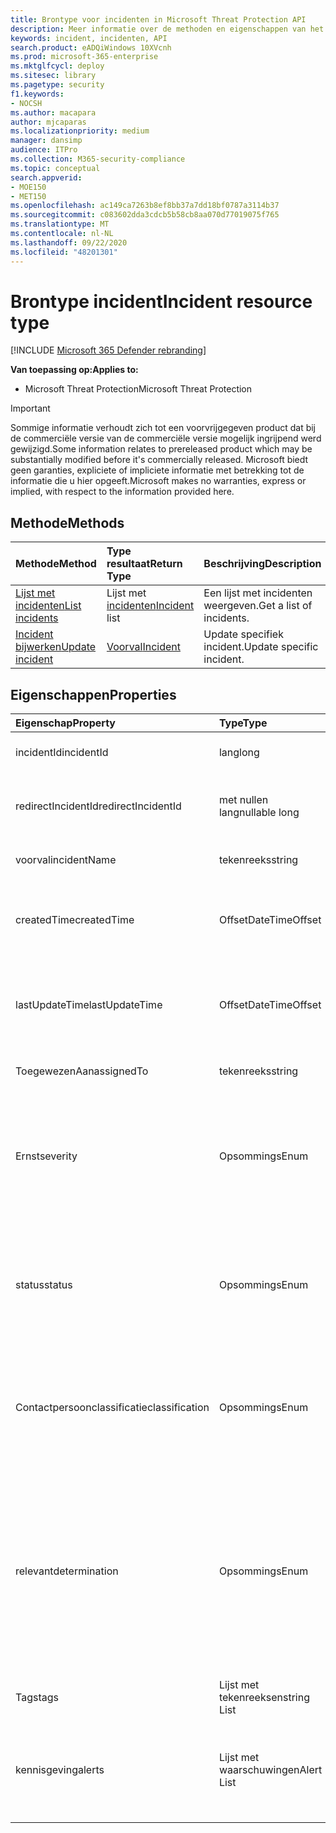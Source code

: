 ```yaml
---
title: Brontype voor incidenten in Microsoft Threat Protection API
description: Meer informatie over de methoden en eigenschappen van het brontype incident in Microsoft Threat Protection
keywords: incident, incidenten, API
search.product: eADQiWindows 10XVcnh
ms.prod: microsoft-365-enterprise
ms.mktglfcycl: deploy
ms.sitesec: library
ms.pagetype: security
f1.keywords:
- NOCSH
ms.author: macapara
author: mjcaparas
ms.localizationpriority: medium
manager: dansimp
audience: ITPro
ms.collection: M365-security-compliance
ms.topic: conceptual
search.appverid:
- MOE150
- MET150
ms.openlocfilehash: ac149ca7263b8ef8bb37a7dd18bf0787a3114b37
ms.sourcegitcommit: c083602dda3cdcb5b58cb8aa070d77019075f765
ms.translationtype: MT
ms.contentlocale: nl-NL
ms.lasthandoff: 09/22/2020
ms.locfileid: "48201301"
---
```

# <a name="incident-resource-type"></a><span data-ttu-id="7167d-104">Brontype incident</span><span class="sxs-lookup"><span data-stu-id="7167d-104">Incident resource type</span></span>

[!INCLUDE [Microsoft 365 Defender rebranding](../includes/microsoft-defender.md)]


<span data-ttu-id="7167d-105">**Van toepassing op:**</span><span class="sxs-lookup"><span data-stu-id="7167d-105">**Applies to:**</span></span>
- <span data-ttu-id="7167d-106">Microsoft Threat Protection</span><span class="sxs-lookup"><span data-stu-id="7167d-106">Microsoft Threat Protection</span></span>

>[!IMPORTANT] 
><span data-ttu-id="7167d-107">Sommige informatie verhoudt zich tot een voorvrijgegeven product dat bij de commerciële versie van de commerciële versie mogelijk ingrijpend werd gewijzigd.</span><span class="sxs-lookup"><span data-stu-id="7167d-107">Some information relates to prereleased product which may be substantially modified before it's commercially released.</span></span> <span data-ttu-id="7167d-108">Microsoft biedt geen garanties, expliciete of impliciete informatie met betrekking tot de informatie die u hier opgeeft.</span><span class="sxs-lookup"><span data-stu-id="7167d-108">Microsoft makes no warranties, express or implied, with respect to the information provided here.</span></span>

## <a name="methods"></a><span data-ttu-id="7167d-109">Methode</span><span class="sxs-lookup"><span data-stu-id="7167d-109">Methods</span></span>

<span data-ttu-id="7167d-110">Methode</span><span class="sxs-lookup"><span data-stu-id="7167d-110">Method</span></span> |<span data-ttu-id="7167d-111">Type resultaat</span><span class="sxs-lookup"><span data-stu-id="7167d-111">Return Type</span></span> |<span data-ttu-id="7167d-112">Beschrijving</span><span class="sxs-lookup"><span data-stu-id="7167d-112">Description</span></span>
:---|:---|:---
[<span data-ttu-id="7167d-113">Lijst met incidenten</span><span class="sxs-lookup"><span data-stu-id="7167d-113">List incidents</span></span>](api-list-incidents.md) | <span data-ttu-id="7167d-114">Lijst met [incidenten](api-incident.md)</span><span class="sxs-lookup"><span data-stu-id="7167d-114">[Incident](api-incident.md) list</span></span> | <span data-ttu-id="7167d-115">Een lijst met incidenten weergeven.</span><span class="sxs-lookup"><span data-stu-id="7167d-115">Get a list of incidents.</span></span>
[<span data-ttu-id="7167d-116">Incident bijwerken</span><span class="sxs-lookup"><span data-stu-id="7167d-116">Update incident</span></span>](api-update-incidents.md) | [<span data-ttu-id="7167d-117">Voorval</span><span class="sxs-lookup"><span data-stu-id="7167d-117">Incident</span></span>](api-incident.md) | <span data-ttu-id="7167d-118">Update specifiek incident.</span><span class="sxs-lookup"><span data-stu-id="7167d-118">Update specific incident.</span></span>


## <a name="properties"></a><span data-ttu-id="7167d-119">Eigenschappen</span><span class="sxs-lookup"><span data-stu-id="7167d-119">Properties</span></span>

<span data-ttu-id="7167d-120">Eigenschap</span><span class="sxs-lookup"><span data-stu-id="7167d-120">Property</span></span> |    <span data-ttu-id="7167d-121">Type</span><span class="sxs-lookup"><span data-stu-id="7167d-121">Type</span></span>    |    <span data-ttu-id="7167d-122">Beschrijving</span><span class="sxs-lookup"><span data-stu-id="7167d-122">Description</span></span>
:---|:---|:---
<span data-ttu-id="7167d-123">incidentId</span><span class="sxs-lookup"><span data-stu-id="7167d-123">incidentId</span></span> | <span data-ttu-id="7167d-124">lang</span><span class="sxs-lookup"><span data-stu-id="7167d-124">long</span></span> | <span data-ttu-id="7167d-125">Unieke ID van incident.</span><span class="sxs-lookup"><span data-stu-id="7167d-125">Incident unique ID.</span></span>
<span data-ttu-id="7167d-126">redirectIncidentId</span><span class="sxs-lookup"><span data-stu-id="7167d-126">redirectIncidentId</span></span> | <span data-ttu-id="7167d-127">met nullen lang</span><span class="sxs-lookup"><span data-stu-id="7167d-127">nullable long</span></span> | <span data-ttu-id="7167d-128">De incident-ID waarmee het huidige incident is samengevoegd.</span><span class="sxs-lookup"><span data-stu-id="7167d-128">The Incident ID the current Incident was merged to.</span></span>
<span data-ttu-id="7167d-129">voorval</span><span class="sxs-lookup"><span data-stu-id="7167d-129">incidentName</span></span> | <span data-ttu-id="7167d-130">tekenreeks</span><span class="sxs-lookup"><span data-stu-id="7167d-130">string</span></span> | <span data-ttu-id="7167d-131">De naam van het incident.</span><span class="sxs-lookup"><span data-stu-id="7167d-131">The name of the Incident.</span></span>
<span data-ttu-id="7167d-132">createdTime</span><span class="sxs-lookup"><span data-stu-id="7167d-132">createdTime</span></span> | <span data-ttu-id="7167d-133">Offset</span><span class="sxs-lookup"><span data-stu-id="7167d-133">DateTimeOffset</span></span> | <span data-ttu-id="7167d-134">De datum en tijd (in UTC) waarop het incident is gemaakt.</span><span class="sxs-lookup"><span data-stu-id="7167d-134">The date and time (in UTC) the Incident was created.</span></span>
<span data-ttu-id="7167d-135">lastUpdateTime</span><span class="sxs-lookup"><span data-stu-id="7167d-135">lastUpdateTime</span></span> | <span data-ttu-id="7167d-136">Offset</span><span class="sxs-lookup"><span data-stu-id="7167d-136">DateTimeOffset</span></span> | <span data-ttu-id="7167d-137">De datum en tijd (in UTC) waarop het incident voor het laatst is bijgewerkt.</span><span class="sxs-lookup"><span data-stu-id="7167d-137">The date and time (in UTC) the Incident was last updated.</span></span>
<span data-ttu-id="7167d-138">ToegewezenAan</span><span class="sxs-lookup"><span data-stu-id="7167d-138">assignedTo</span></span> | <span data-ttu-id="7167d-139">tekenreeks</span><span class="sxs-lookup"><span data-stu-id="7167d-139">string</span></span> | <span data-ttu-id="7167d-140">Eigenaar van het incident.</span><span class="sxs-lookup"><span data-stu-id="7167d-140">Owner of the Incident.</span></span>
<span data-ttu-id="7167d-141">Ernst</span><span class="sxs-lookup"><span data-stu-id="7167d-141">severity</span></span> | <span data-ttu-id="7167d-142">Opsommings</span><span class="sxs-lookup"><span data-stu-id="7167d-142">Enum</span></span> | <span data-ttu-id="7167d-143">Ernst van het incident.</span><span class="sxs-lookup"><span data-stu-id="7167d-143">Severity of the Incident.</span></span> <span data-ttu-id="7167d-144">Mogelijke waarden zijn: ```UnSpecified``` , ```Informational``` , ```Low``` ```Medium``` en ```High``` .</span><span class="sxs-lookup"><span data-stu-id="7167d-144">Possible values are: ```UnSpecified```, ```Informational```, ```Low```, ```Medium``` and ```High```.</span></span>
<span data-ttu-id="7167d-145">status</span><span class="sxs-lookup"><span data-stu-id="7167d-145">status</span></span> | <span data-ttu-id="7167d-146">Opsommings</span><span class="sxs-lookup"><span data-stu-id="7167d-146">Enum</span></span> | <span data-ttu-id="7167d-147">Geeft de huidige status van het incident aan.</span><span class="sxs-lookup"><span data-stu-id="7167d-147">Specifies the current status of the incident.</span></span> <span data-ttu-id="7167d-148">Mogelijke waarden zijn: ```Active``` , ```Resolved``` en ```Redirected``` .</span><span class="sxs-lookup"><span data-stu-id="7167d-148">Possible values are: ```Active```, ```Resolved``` and ```Redirected```.</span></span>
<span data-ttu-id="7167d-149">Contactpersoonclassificatie</span><span class="sxs-lookup"><span data-stu-id="7167d-149">classification</span></span> | <span data-ttu-id="7167d-150">Opsommings</span><span class="sxs-lookup"><span data-stu-id="7167d-150">Enum</span></span> | <span data-ttu-id="7167d-151">Specificatie van het incident.</span><span class="sxs-lookup"><span data-stu-id="7167d-151">Specification of the incident.</span></span> <span data-ttu-id="7167d-152">Mogelijke waarden zijn: ```Unknown``` , ```FalsePositive``` , ```TruePositive``` .</span><span class="sxs-lookup"><span data-stu-id="7167d-152">Possible values are: ```Unknown```, ```FalsePositive```, ```TruePositive```.</span></span>
<span data-ttu-id="7167d-153">relevant</span><span class="sxs-lookup"><span data-stu-id="7167d-153">determination</span></span> | <span data-ttu-id="7167d-154">Opsommings</span><span class="sxs-lookup"><span data-stu-id="7167d-154">Enum</span></span> | <span data-ttu-id="7167d-155">Hiermee wordt het bepalen van het incident aangegeven.</span><span class="sxs-lookup"><span data-stu-id="7167d-155">Specifies the determination of the incident.</span></span> <span data-ttu-id="7167d-156">Mogelijke waarden zijn: ```NotAvailable``` , ```Apt``` ,,, ```Malware``` ```SecurityPersonnel``` ```SecurityTesting``` , ```UnwantedSoftware``` , ```Other``` .</span><span class="sxs-lookup"><span data-stu-id="7167d-156">Possible values are: ```NotAvailable```, ```Apt```, ```Malware```, ```SecurityPersonnel```, ```SecurityTesting```, ```UnwantedSoftware```, ```Other```.</span></span>
<span data-ttu-id="7167d-157">Tags</span><span class="sxs-lookup"><span data-stu-id="7167d-157">tags</span></span> | <span data-ttu-id="7167d-158">Lijst met tekenreeksen</span><span class="sxs-lookup"><span data-stu-id="7167d-158">string List</span></span> | <span data-ttu-id="7167d-159">Lijst met incident Tags.</span><span class="sxs-lookup"><span data-stu-id="7167d-159">List of Incident tags.</span></span>
<span data-ttu-id="7167d-160">kennisgeving</span><span class="sxs-lookup"><span data-stu-id="7167d-160">alerts</span></span> | <span data-ttu-id="7167d-161">Lijst met waarschuwingen</span><span class="sxs-lookup"><span data-stu-id="7167d-161">Alert List</span></span> | <span data-ttu-id="7167d-162">Lijst met verwante meldingen.</span><span class="sxs-lookup"><span data-stu-id="7167d-162">List of related alerts.</span></span> <span data-ttu-id="7167d-163">Zie voorbeelden in API-documentatie voor [lijst incidenten](api-list-incidents.md) .</span><span class="sxs-lookup"><span data-stu-id="7167d-163">See examples at [List incidents](api-list-incidents.md) API documentation.</span></span>
